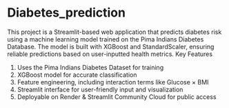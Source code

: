 # Diabetes_prediction
This project is a Streamlit-based web application that predicts diabetes risk using a machine learning model trained on the Pima Indians Diabetes Database. The model is built with XGBoost and StandardScaler, ensuring reliable predictions based on user-inputted health metrics.
Key Features
1. Uses the Pima Indians Diabetes Dataset for training
2. XGBoost model for accurate classification
3. Feature engineering, including interaction terms like Glucose × BMI
4. Streamlit interface for user-friendly input and visualization
5. Deployable on Render & Streamlit Community Cloud for public access
